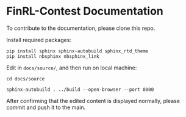 # FinRL-Contest Documentation

To contribute to the documentation, please clone this repo.

Install required packages:
```
pip install sphinx sphinx-autobuild sphinx_rtd_theme
pip install nbsphinx nbsphinx_link
```

Edit in `docs/source/`, and then run on local machine:
```
cd docs/source

sphinx-autobuild . ../build --open-browser --port 8000
```

After confirming that the edited content is displayed normally, please commit and push it to the main.

